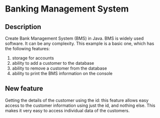 # Banking Management System

## Description
Create Bank Management System (BMS) in Java. BMS is widely used software. It can be any complexity. This example is a basic one, which has the following features:
1. storage for accounts
2. ability to add a customer to the database
3. ability to remove a customer from the database
4. ability to print the BMS information on the console

## New feature
Getting the details of the customer using the id: this feature allows easy access to the customer information using just the id, and nothing else. This makes it very easy to access individual data of the customers.